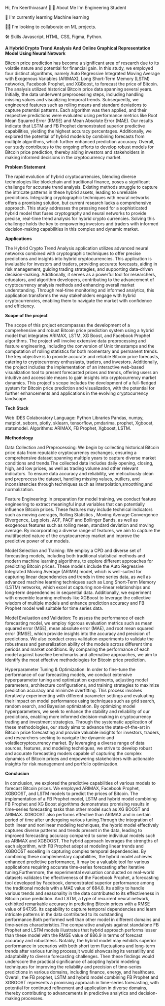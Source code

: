 Hi, I'm Keerthivasan! 👋
🚀 About Me
I'm Engineering Student 

🧠 I'm currently learning Machine learning

👯‍♀️ I'm looking to collaborate on ML projects.

🛠 Skills
Javascript, HTML, CSS, Figma, Python.

**A Hybrid Crypto Trend Analysis And Online Graphical Representation Model Using Neural Network**

Bitcoin price prediction has become a significant area of research due to its volatile nature and potential for financial gain. In this study, we employed four distinct algorithms, namely Auto Regressive Integrated Moving Average with Exogenous Variables (ARIMAX), Long Short-Term Memory (LSTM) networks, Facebook Prophet, and XGBoost, to forecast the price of Bitcoin. The analysis utilized historical Bitcoin price data spanning several years. Initially, the data underwent preprocessing steps, including handling missing values and visualizing temporal trends. Subsequently, we engineered features such as rolling means and standard deviations to capture potential patterns. Each algorithm was then applied, and their respective predictions were evaluated using performance metrics like Root Mean Squared Error (RMSE) and Mean Absolute Error (MAE). Our results indicate that LSTM and FB Prophet demonstrated superior predictive capabilities, yielding the highest accuracy percentages. Additionally, we explored the potential of hybrid models by combining forecasts from multiple algorithms, which further enhanced prediction accuracy. Overall, our study contributes to the ongoing efforts to develop robust models for Bitcoin price prediction, thereby aiding investors and stakeholders in making informed decisions in the cryptocurrency market.

**Problem Statement**

The rapid evolution of hybrid cryptocurrencies, blending diverse technologies like blockchain and traditional finance, poses a significant challenge for accurate trend analysis. Existing methods struggle to capture the intricate patterns in these hybrid assets, leading to unreliable predictions. Integrating cryptographic techniques with neural networks offers a promising solution, but current research lacks a comprehensive approach. This study addresses the pressing need for a sophisticated hybrid model that fuses cryptography and neural networks to provide precise, real-time trend analysis for hybrid crypto currencies. Solving this challenge holds the key to empowering investors and traders with informed decision-making capabilities in this complex and dynamic market.

**Applications**

The Hybrid Crypto Trend Analysis application utilizes advanced neural networks combined with cryptographic techniques to offer precise predictions and insights into hybrid cryptocurrencies. This application is invaluable for investors and traders, providing accurate forecasts, aiding in risk management, guiding trading strategies, and supporting data-driven decision-making. Additionally, it serves as a powerful tool for researchers, educators, and algorithm developers, contributing to the advancement of cryptocurrency analysis methods and enhancing overall market understanding. Through real-time monitoring and informed analytics, this application transforms the way stakeholders engage with hybrid cryptocurrencies, enabling them to navigate the market with confidence and efficiency.

**Scope of the project**

The scope of this project encompasses the development of a comprehensive and robust Bitcoin price prediction system using a hybrid model that integrates ARIMAX, LSTM, XG Boost, and Facebook Prophet algorithms. The project will involve extensive data preprocessing and feature engineering, including the conversion of Unix timestamps and the computation of rolling statistics for both momentary and permanent trends. The key objective is to provide accurate and reliable Bitcoin price forecasts, catering to cryptocurrency enthusiasts, traders, and investors. Additionally, the project includes the implementation of an interactive web-based visualization tool to present forecasted prices and trends, offering users an intuitive and accessible means to gain insights into cryptocurrency market dynamics. This project's scope includes the development of a full-fledged system for Bitcoin price prediction and visualization, with the potential for further enhancements and applications in the evolving cryptocurrency landscape.

**Tech Stack**

Web IDES Colaboratory
Language: Python
Libraries Pandas, numpy, matplot, seborn, plotly, sklearn, tensorflow, pmdarima, prophet, Xgboost, statsmodel.
Algorithms: ARIMAX, FB Prophet, Xgboost, LSTM.

**Methodology**
 
Data Collection and Preprocessing: We begin by collecting historical Bitcoin price data from reputable cryptocurrency exchanges, ensuring a comprehensive dataset spanning multiple years to capture diverse market conditions and trends.The collected data includes daily opening, closing, high, and low prices, as well as trading volume and other relevant indicators. To ensure data accuracy and reliability, we meticulously clean and preprocess the dataset, handling missing values, outliers, and inconsistencies through techniques such as interpolation,smoothing,and normalization.

Feature Engineering: In preparation for model training, we conduct feature engineering to extract meaningful input variables that can potentially influence Bitcoin prices. These features may include technical indicators such as moving averages, Rolling Statistics , Moving Average Convergence Divergence, Lag plots, ACF, PACF and Bollinger Bands, as well as exogenous features such as rolling mean, standard deviation and moving average. By incorporating a diverse range of features, we aim to capture the multifaceted nature of the cryptocurrency market and improve the predictive power of our models.

Model Selection and Training: We employ a CPD and diverse set of forecasting models, including both traditional statistical methods and modern machine learning algorithms, to explore different approaches for predicting Bitcoin prices. These models include the Auto Regressive Integrated Moving Average (ARIMA) model, which is well-suited for capturing linear dependencies and trends in time series data, as well as advanced machine learning techniques such as Long Short-Term Memory (LSTM) networks, which excel at capturing non-linear relationships and long-term dependencies in sequential data. Additionally, we experiment with ensemble learning methods like XGBoost to leverage the collective wisdom of multiple models and enhance prediction accuracy and FB Prophet model well suitable for time series data.

Model Evaluation and Validation: To assess the performance of each forecasting model, we employ rigorous evaluation metrics such as mean squared error (MSE), mean absolute error (MAE), and root mean squared error (RMSE), which provide insights into the accuracy and precision of predictions. We also conduct cross validation experiments to validate the robustness and generalization ability of the models across different time periods and market conditions. By comparing the performance of each model against baseline benchmarks and alternative approaches, we aim to identify the most effective methodologies for Bitcoin price prediction.

Hyperparameter Tuning & Optimization: In order to fine-tune the performance of our forecasting models, we conduct extensive hyperparameter tuning and optimization experiments, adjusting model parameters, architecture configurations, and training strategies to maximize prediction accuracy and minimize overfitting. This process involves iteratively experimenting with different parameter settings and evaluating their impact on model performance using techniques such as grid search, random search, and Bayesian optimization. By optimizing model hyperparameters, we seek to enhance the stability and reliability of our predictions, enabling more informed decision-making in cryptocurrency trading and investment strategies. Through the systematic application of these methodologies, our study aims to advance the state-of-the-art in Bitcoin price forecasting and provide valuable insights for investors, traders, and researchers seeking to navigate the dynamic and volatilecryptocurrency market. By leveraging a diverse range of data sources, features, and modeling techniques, we strive to develop robust and accurate forecasting models capable of capturing the complex dynamics of Bitcoin prices and empowering stakeholders with actionable insights for risk management and portfolio optimization.
 
**Conclusion**

In conclusion, we explored the predictive capabilities of various models to forecast Bitcoin prices. We employed ARIMAX, Facebook Prophet, XGBOOST, and LSTM models to predict the prices of Bitcoin. The implementation of a FB Prophet model, LSTM and hybrid model combining FB Prophet and XG Boost algorithms demonstrates promising results in time-series forecasting tasks than other model such as XG BOOST and ARIMAX. XGBOOST also performs effective than ARIMAX and in certain period of time after undergoing various tuning.Through the integration of both linear and nonlinear modeling techniques, the hybrid model effectively captures diverse patterns and trends present in the data, leading to improved forecasting accuracy compared to some individual models such as ARIMAX and XGBOOST. The hybrid approach leverages the strengths of each algorithm, with FB Prophet adept at modeling linear trends and XGBOOST excelling in capturing complex temporal dependencies. By combining these complementary capabilities, the hybrid model achieves enhanced predictive performance, It may be a valuable tool for various applications requiring accurate time-series forecasting after iterative tuning.Furthermore, the experimental evaluation conducted on real-world datasets validates the effectiveness of the Facebook Prophet, a forecasting tool developed by Facebook, demonstrated superior performance among the traditional models with a MAE value of 684.8. Its ability to handle various trends and seasonality in the data contributed to its effectiveness in Bitcoin price prediction. And LSTM, a type of recurrent neural network, exhibited remarkable accuracy in predicting Bitcoin prices with a RMSE value of 947.95. Its capability to capture temporal dependencies and learn intricate patterns in the data contributed to its outstanding performance.Both performed well than other model in different domains and time-series characteristics.The comparative analysis against standalone FB Prophet and LSTM models illustrates that hybrid approach performs lesser than these model with the RMSE value of 886.9 in terms of forecast accuracy and robustness. Notably, the hybrid model may exhibits superior performance in scenarios with both short term fluctuations and long-term trends after various tuning process,it would showcasing its versatility and adaptability to diverse forecasting challenges. Then these findings would underscore the practical significance of adopting hybrid modeling techniques for improving the reliability and precision of time-series predictions in various domains, including finance, energy, and healthcare. Overall, the FB prophet, LSTM and hybrid model combining FB Prophet and XGBOOST represents a promising approach in time-series forecasting, with potential for continued refinement and application in diverse domains, thereby contributing to advancements in predictive analytics and decision-making processes.
